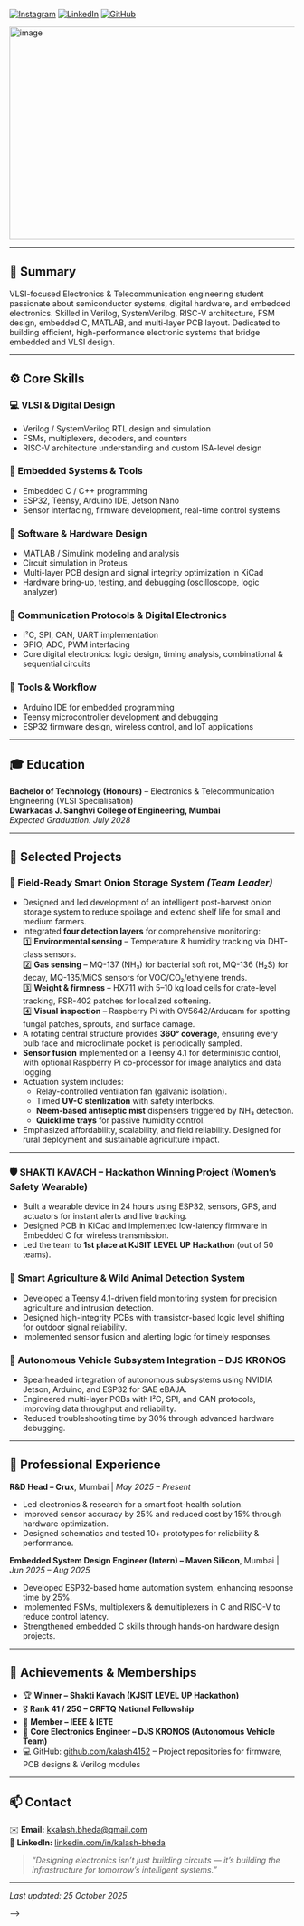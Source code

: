   
[![Instagram](https://img.shields.io/badge/Instagram-@kalash_wildlife-E4405F?style=for-the-badge&logo=instagram&logoColor=white)](https://www.instagram.com/kalash_wildlife?igsh=OXNmM3VsNzNva2Z6)
[![LinkedIn](https://img.shields.io/badge/LinkedIn-Kalash%20Bheda-0A66C2?style=for-the-badge&logo=linkedin&logoColor=white)](https://www.linkedin.com/in/kalash-bheda/)
[![GitHub](https://img.shields.io/badge/GitHub-kalash4152-181717?style=for-the-badge&logo=github&logoColor=white)](https://github.com/kalash4152)

<img width="577" height="376" alt="image" src="https://github.com/user-attachments/assets/06f0edec-8e15-4b4d-a0ae-991e97d4fcc4" />

---

## 🎯 Summary  
VLSI-focused Electronics & Telecommunication engineering student passionate about semiconductor systems, digital hardware, and embedded electronics. Skilled in Verilog, SystemVerilog, RISC-V architecture, FSM design, embedded C, MATLAB, and multi-layer PCB layout. Dedicated to building efficient, high-performance electronic systems that bridge embedded and VLSI design.

---

## ⚙️ Core Skills  

### 💻 VLSI & Digital Design  
- Verilog / SystemVerilog RTL design and simulation  
- FSMs, multiplexers, decoders, and counters  
- RISC-V architecture understanding and custom ISA-level design  

### 🔧 Embedded Systems & Tools  
- Embedded C / C++ programming  
- ESP32, Teensy, Arduino IDE, Jetson Nano  
- Sensor interfacing, firmware development, real-time control systems  

### 🧠 Software & Hardware Design  
- MATLAB / Simulink modeling and analysis  
- Circuit simulation in Proteus  
- Multi-layer PCB design and signal integrity optimization in KiCad  
- Hardware bring-up, testing, and debugging (oscilloscope, logic analyzer)  

### 🔌 Communication Protocols & Digital Electronics  
- I²C, SPI, CAN, UART implementation  
- GPIO, ADC, PWM interfacing  
- Core digital electronics: logic design, timing analysis, combinational & sequential circuits  

### 🧰 Tools & Workflow  
- Arduino IDE for embedded programming  
- Teensy microcontroller development and debugging  
- ESP32 firmware design, wireless control, and IoT applications  

---

## 🎓 Education  
**Bachelor of Technology (Honours)** – Electronics & Telecommunication Engineering (VLSI Specialisation)  
**Dwarkadas J. Sanghvi College of Engineering, Mumbai**  
*Expected Graduation: July 2028*

---

## 🚀 Selected Projects  

### 🧅 Field-Ready Smart Onion Storage System *(Team Leader)*  
- Designed and led development of an intelligent post-harvest onion storage system to reduce spoilage and extend shelf life for small and medium farmers.  
- Integrated **four detection layers** for comprehensive monitoring:  
  1️⃣ **Environmental sensing** – Temperature & humidity tracking via DHT-class sensors.  
  2️⃣ **Gas sensing** – MQ-137 (NH₃) for bacterial soft rot, MQ-136 (H₂S) for decay, MQ-135/MiCS sensors for VOC/CO₂/ethylene trends.  
  3️⃣ **Weight & firmness** – HX711 with 5–10 kg load cells for crate-level tracking, FSR-402 patches for localized softening.  
  4️⃣ **Visual inspection** – Raspberry Pi with OV5642/Arducam for spotting fungal patches, sprouts, and surface damage.  
- A rotating central structure provides **360° coverage**, ensuring every bulb face and microclimate pocket is periodically sampled.  
- **Sensor fusion** implemented on a Teensy 4.1 for deterministic control, with optional Raspberry Pi co-processor for image analytics and data logging.  
- Actuation system includes:  
  - Relay-controlled ventilation fan (galvanic isolation).  
  - Timed **UV-C sterilization** with safety interlocks.  
  - **Neem-based antiseptic mist** dispensers triggered by NH₃ detection.  
  - **Quicklime trays** for passive humidity control.  
- Emphasized affordability, scalability, and field reliability. Designed for rural deployment and sustainable agriculture impact.  

---

### 🛡 SHAKTI KAVACH – Hackathon Winning Project (Women’s Safety Wearable)  
- Built a wearable device in 24 hours using ESP32, sensors, GPS, and actuators for instant alerts and live tracking.  
- Designed PCB in KiCad and implemented low-latency firmware in Embedded C for wireless transmission.  
- Led the team to **1st place at KJSIT LEVEL UP Hackathon** (out of 50 teams).  

### 🌾 Smart Agriculture & Wild Animal Detection System  
- Developed a Teensy 4.1-driven field monitoring system for precision agriculture and intrusion detection.  
- Designed high-integrity PCBs with transistor-based logic level shifting for outdoor signal reliability.  
- Implemented sensor fusion and alerting logic for timely responses.  

### 🚗 Autonomous Vehicle Subsystem Integration – DJS KRONOS  
- Spearheaded integration of autonomous subsystems using NVIDIA Jetson, Arduino, and ESP32 for SAE eBAJA.  
- Engineered multi-layer PCBs with I²C, SPI, and CAN protocols, improving data throughput and reliability.  
- Reduced troubleshooting time by 30% through advanced hardware debugging.  

---

## 💼 Professional Experience  

**R&D Head – Crux**, Mumbai  |  *May 2025 – Present*  
- Led electronics & research for a smart foot-health solution.  
- Improved sensor accuracy by 25% and reduced cost by 15% through hardware optimization.  
- Designed schematics and tested 10+ prototypes for reliability & performance.  

**Embedded System Design Engineer (Intern) – Maven Silicon**, Mumbai  |  *Jun 2025 – Aug 2025*  
- Developed ESP32-based home automation system, enhancing response time by 25%.  
- Implemented FSMs, multiplexers & demultiplexers in C and RISC-V to reduce control latency.  
- Strengthened embedded C skills through hands-on hardware design projects.  

---

## 🌟 Achievements & Memberships  
- 🏆 **Winner – Shakti Kavach (KJSIT LEVEL UP Hackathon)**  
- 🎖 **Rank 41 / 250 – CRFTQ National Fellowship**  
- 🤝 **Member – IEEE & IETE**  
- 🚀 **Core Electronics Engineer – DJS KRONOS (Autonomous Vehicle Team)**  
- 💻 GitHub: [github.com/kalash4152](https://github.com/kalash4152) – Project repositories for firmware, PCB designs & Verilog modules  

---

## 📫 Contact  
✉️ **Email:** kkalash.bheda@gmail.com  
🔗 **LinkedIn:** [linkedin.com/in/kalash-bheda](https://www.linkedin.com/in/kalash-bheda/)  

> _“Designing electronics isn’t just building circuits — it’s building the infrastructure for tomorrow’s intelligent systems.”_

---

*Last updated: 25 October 2025*

-->

